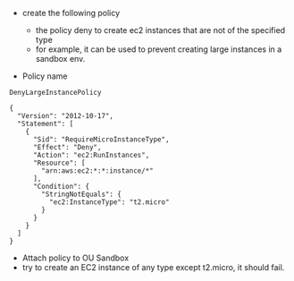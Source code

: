 * create the following policy
  * the policy deny to create ec2 instances that are not of the specified type
  * for example, it can be used to prevent creating large instances in a sandbox env.

* Policy name

```
DenyLargeInstancePolicy
```

```
{
  "Version": "2012-10-17",
  "Statement": [
    {
      "Sid": "RequireMicroInstanceType",
      "Effect": "Deny",
      "Action": "ec2:RunInstances",
      "Resource": [
        "arn:aws:ec2:*:*:instance/*"
      ],
      "Condition": {
        "StringNotEquals": {
          "ec2:InstanceType": "t2.micro"
        }
      }
    }
  ]
}
```

* Attach policy to OU Sandbox
* try to create an EC2 instance of any type except t2.micro, it should fail.